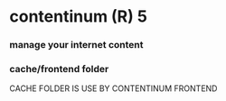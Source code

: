 contentinum (R) 5
=================
### manage your internet content 

### cache/frontend folder
CACHE FOLDER IS USE BY CONTENTINUM FRONTEND